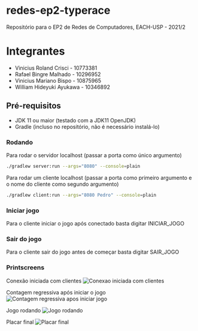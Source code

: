 # redes-ep2-typerace
Repositório para o EP2 de Redes de Computadores, EACH-USP - 2021/2

# Integrantes
* Vinicius Roland Crisci - 10773381
* Rafael Bingre Malhado - 10296952
* Vinicius Mariano Bispo - 10875965
* William Hideyuki Ayukawa - 10346892

## Pré-requisitos
* JDK 11 ou maior (testado com a JDK11 OpenJDK)
* Gradle (incluso no repositório, não é necessário instalá-lo)

### Rodando
Para rodar o servidor localhost (passar a porta como único argumento)
```sh
./gradlew server:run --args="8080" --console=plain
```

Para rodar um cliente localhost (passar a porta como primeiro argumento e o nome do cliente como segundo argumento)
```sh
./gradlew client:run --args="8080 Pedro" --console=plain
```

### Iniciar jogo
Para o cliente iniciar o jogo após conectado basta digitar INICIAR_JOGO

### Sair do jogo
Para o cliente sair do jogo antes de começar basta digitar SAIR_JOGO

### Printscreens

Conexão iniciada com clientes
![Conexao iniciada com clientes](https://i.postimg.cc/HsPZcm9H/conexao-iniciada.png)

Contagem regressiva após iniciar o jogo
![Contagem regressiva apos iniciar jogo](https://i.postimg.cc/kg0TsyHp/contagem-regressiva.png)

Jogo rodando
![Jogo rodando](https://i.postimg.cc/nhjdqW3m/jogo-rodando.png)

Placar final
![Placar final](https://i.postimg.cc/wBD0Gm8T/placar-final.png)
